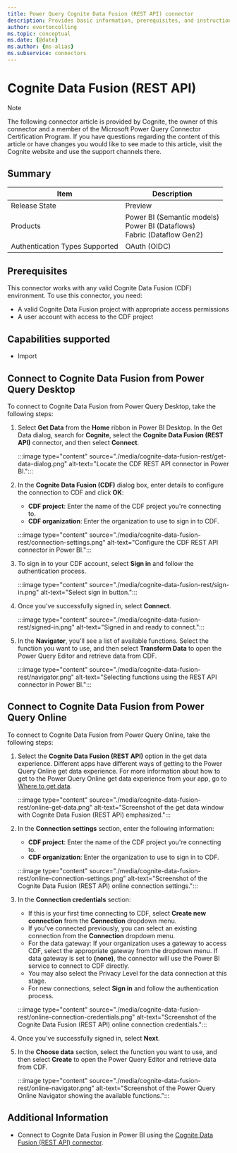 ```yaml
---
title: Power Query Cognite Data Fusion (REST API) connector
description: Provides basic information, prerequisites, and instructions on how to connect to and use the Cognite Data Fusion (REST API) connector.
author: evertoncolling
ms.topic: conceptual
ms.date: {@date}
ms.author: {ms-alias}
ms.subservice: connectors
---
```


# Cognite Data Fusion (REST API)

> [!NOTE]
>The following connector article is provided by Cognite, the owner of this connector and a member of the Microsoft Power Query Connector Certification Program. If you have questions regarding the content of this article or have changes you would like to see made to this article, visit the Cognite website and use the support channels there.

## Summary

| Item | Description |
| ---- | ----------- |
| Release State | Preview |
| Products | Power BI (Semantic models)<br/>Power BI (Dataflows)<br/>Fabric (Dataflow Gen2) |
| Authentication Types Supported | OAuth (OIDC) |

## Prerequisites

This connector works with any valid Cognite Data Fusion (CDF) environment. To use this connector, you need:

* A valid Cognite Data Fusion project with appropriate access permissions
* A user account with access to the CDF project

## Capabilities supported

* Import

## Connect to Cognite Data Fusion from Power Query Desktop

To connect to Cognite Data Fusion from Power Query Desktop, take the following steps:

1. Select **Get Data** from the **Home** ribbon in Power BI Desktop. In the Get Data dialog, search for **Cognite**, select the **Cognite Data Fusion (REST API)** connector, and then select **Connect**.

   :::image type="content" source="./media/cognite-data-fusion-rest/get-data-dialog.png" alt-text="Locate the CDF REST API connector in Power BI.":::

2. In the **Cognite Data Fusion (CDF)** dialog box, enter details to configure the connection to CDF and click **OK**:

   * **CDF project**: Enter the name of the CDF project you're connecting to.
   * **CDF organization**: Enter the organization to use to sign in to CDF.

   :::image type="content" source="./media/cognite-data-fusion-rest/connection-settings.png" alt-text="Configure the CDF REST API connector in Power BI.":::

3. To sign in to your CDF account, select **Sign in** and follow the authentication process.

   :::image type="content" source="./media/cognite-data-fusion-rest/sign-in.png" alt-text="Select sign in button.":::

4. Once you've successfully signed in, select **Connect**.

   :::image type="content" source="./media/cognite-data-fusion-rest/signed-in.png" alt-text="Signed in and ready to connect.":::

5. In the **Navigator**, you'll see a list of available functions. Select the function you want to use, and then select **Transform Data** to open the Power Query Editor and retrieve data from CDF.

   :::image type="content" source="./media/cognite-data-fusion-rest/navigator.png" alt-text="Selecting functions using the REST API connector in Power BI.":::

## Connect to Cognite Data Fusion from Power Query Online

To connect to Cognite Data Fusion from Power Query Online, take the following steps:

1. Select the **Cognite Data Fusion (REST API)** option in the get data experience. Different apps have different ways of getting to the Power Query Online get data experience. For more information about how to get to the Power Query Online get data experience from your app, go to [Where to get data](../where-to-get-data.md).

   :::image type="content" source="./media/cognite-data-fusion-rest/online-get-data.png" alt-text="Screenshot of the get data window with Cognite Data Fusion (REST API) emphasized.":::

2. In the **Connection settings** section, enter the following information:

   * **CDF project**: Enter the name of the CDF project you're connecting to.
   * **CDF organization**: Enter the organization to use to sign in to CDF.

   :::image type="content" source="./media/cognite-data-fusion-rest/online-connection-settings.png" alt-text="Screenshot of the Cognite Data Fusion (REST API) online connection settings.":::

3. In the **Connection credentials** section:
   * If this is your first time connecting to CDF, select **Create new connection** from the **Connection** dropdown menu.
   * If you've connected previously, you can select an existing connection from the **Connection** dropdown menu.
   * For the data gateway: If your organization uses a gateway to access CDF, select the appropriate gateway from the dropdown menu. If data gateway is set to **(none)**, the connector will use the Power BI service to connect to CDF directly.
   * You may also select the Privacy Level for the data connection at this stage.
   * For new connections, select **Sign in** and follow the authentication process.

   :::image type="content" source="./media/cognite-data-fusion-rest/online-connection-credentials.png" alt-text="Screenshot of the Cognite Data Fusion (REST API) online connection credentials.":::

4. Once you've successfully signed in, select **Next**.

5. In the **Choose data** section, select the function you want to use, and then select **Create** to open the Power Query Editor and retrieve data from CDF.

   :::image type="content" source="./media/cognite-data-fusion-rest/online-navigator.png" alt-text="Screenshot of the Power Query Online Navigator showing the available functions.":::

## Additional Information

- Connect to Cognite Data Fusion in Power BI using the [Cognite Data Fusion (REST API) connector](https://docs.cognite.com/cdf/dashboards/guides/powerbi/set_up_rest_connector).